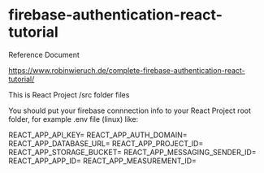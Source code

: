 # firebase-authentication-react-tutorial

Reference Document

https://www.robinwieruch.de/complete-firebase-authentication-react-tutorial/

This is React Project /src folder files

You should put your firebase connnection info to your React Project root folder, for example .env file (linux) like:

REACT_APP_API_KEY=
REACT_APP_AUTH_DOMAIN=
REACT_APP_DATABASE_URL=
REACT_APP_PROJECT_ID=
REACT_APP_STORAGE_BUCKET=
REACT_APP_MESSAGING_SENDER_ID=
REACT_APP_APP_ID=
REACT_APP_MEASUREMENT_ID=

